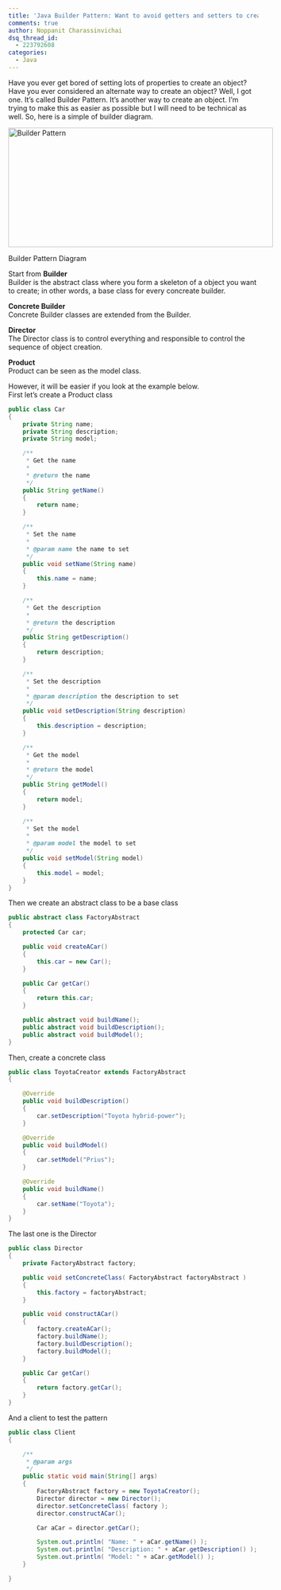 ```yaml
---
title: 'Java Builder Pattern: Want to avoid getters and setters to create an object?'
comments: true
author: Noppanit Charassinvichai
dsq_thread_id:
  - 223792608
categories:
  - Java
---
```

Have you ever get bored of setting lots of properties to create an object? Have you ever considered an alternate way to create an object? Well, I got one. It&#8217;s called Builder Pattern. It&#8217;s another way to create an object. I&#8217;m trying to make this as easier as possible but I will need to be technical as well. So, here is a simple of builder diagram.

<div style="width: 543px" class="wp-caption alignnone">
  <img alt="Builder Pattern" src="http://upload.wikimedia.org/wikipedia/en/6/6e/Builder2.png" title="Builder Pattern" width="533" height="240" />
  
  <p class="wp-caption-text">
    Builder Pattern Diagram
  </p>
</div>

Start from **Builder**  
Builder is the abstract class where you form a skeleton of a object you want to create; in other words, a base class for every concreate builder.

**Concrete Builder**  
Concrete Builder classes are extended from the Builder.

**Director**  
The Director class is to control everything and responsible to control the sequence of object creation. 

**Product**  
Product can be seen as the model class.

However, it will be easier if you look at the example below.  
First let&#8217;s create a Product class

``` java
public class Car
{
	private String name;
	private String description;
	private String model;

	/**
	 * Get the name
	 *
	 * @return the name
	 */
	public String getName()
	{
		return name;
	}

	/**
	 * Set the name
	 *
	 * @param name the name to set
	 */
	public void setName(String name)
	{
		this.name = name;
	}

	/**
	 * Get the description
	 *
	 * @return the description
	 */
	public String getDescription()
	{
		return description;
	}

	/**
	 * Set the description
	 *
	 * @param description the description to set
	 */
	public void setDescription(String description)
	{
		this.description = description;
	}

	/**
	 * Get the model
	 *
	 * @return the model
	 */
	public String getModel()
	{
		return model;
	}

	/**
	 * Set the model
	 *
	 * @param model the model to set
	 */
	public void setModel(String model)
	{
		this.model = model;
	}
}
```

Then we create an abstract class to be a base class

``` java
public abstract class FactoryAbstract
{
	protected Car car;

	public void createACar()
	{
		this.car = new Car();
	}

	public Car getCar()
	{
		return this.car;
	}

	public abstract void buildName();
	public abstract void buildDescription();
	public abstract void buildModel();
}
```

Then, create a concrete class

``` java
public class ToyotaCreator extends FactoryAbstract
{

	@Override
	public void buildDescription()
	{
		car.setDescription("Toyota hybrid-power");
	}

	@Override
	public void buildModel()
	{
		car.setModel("Prius");
	}

	@Override
	public void buildName()
	{
		car.setName("Toyota");
	}
}
```

The last one is the Director

``` java
public class Director
{
	private FactoryAbstract factory;

	public void setConcreteClass( FactoryAbstract factoryAbstract )
	{
		this.factory = factoryAbstract;
	}

	public void constructACar()
	{
		factory.createACar();
		factory.buildName();
		factory.buildDescription();
		factory.buildModel();
	}

	public Car getCar()
	{
		return factory.getCar();
	}
}
```

And a client to test the pattern

``` java
public class Client
{

	/**
	 * @param args
	 */
	public static void main(String[] args)
	{
		FactoryAbstract factory = new ToyotaCreator();
		Director director = new Director();
		director.setConcreteClass( factory );
		director.constructACar();

		Car aCar = director.getCar();

		System.out.println( "Name: " + aCar.getName() );
		System.out.println( "Description: " + aCar.getDescription() );
		System.out.println( "Model: " + aCar.getModel() );
	}

}
```
